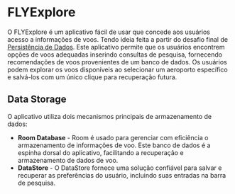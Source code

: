 # FLYExplore
O FLYExplore é um aplicativo fácil de usar que concede aos usuários acesso a informações de voos. Tendo ideia feita a partir do desafio final de [Persistência de Dados](https://developer.android.com/codelabs/basic-android-kotlin-compose-flight-search?continue=https%3A%2F%2Fdeveloper.android.com%2Fcourses%2Fpathways%2Fandroid-basics-compose-unit-6-pathway-3&hl=pt-br#0). Este aplicativo permite que os usuários encontrem opções de voos adequadas inserindo consultas de pesquisa, fornecendo recomendações de voos provenientes de um banco de dados. Os usuários podem explorar os voos disponíveis ao selecionar um aeroporto específico e salvá-los com um único clique para recuperação futura.

## Data Storage
O aplicativo utiliza dois mecanismos principais de armazenamento de dados:
- **Room Database** - Room é usado para gerenciar com eficiência o armazenamento de informações de voo. Este banco de dados é a espinha dorsal do aplicativo, facilitando a recuperação e armazenamento de dados de voo.
- **DataStore** - O DataStore fornece uma solução confiável para salvar e recuperar as preferências do usuário, incluindo suas entradas na barra de pesquisa.
